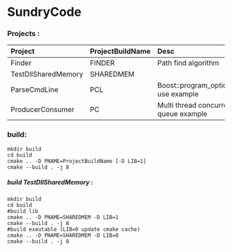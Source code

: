 # SundryCode

### Projects :
| Project             | ProjectBuildName | Desc                                  |
| :------------------ | :--------------- | :------------------------------------ |
| Finder              | FINDER           | Path find algorithm                   |
| TestDllSharedMemory | SHAREDMEM        |                                       |
| ParseCmdLine        | PCL              | Boost::program_options use example    |
| ProducerConsumer    | PC               | Multi thread concurrent queue example |

### build:
```
mkdir build
cd build
cmake .. -D PNAME=ProjectBuildName [-D LIB=1]
cmake --build . -j 8
```

##### build TestDllSharedMemory :
```
mkdir build
cd build
#build lib
cmake .. -D PNAME=SHAREDMEM -D LIB=1
cmake --build . -j 8
#build exeutable (LIB=0 update cmake cache)
cmake .. -D PNAME=SHAREDMEM -D LIB=0
cmake --build . -j 8
```
